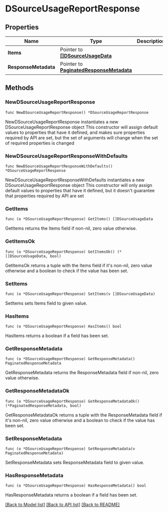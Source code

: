 # DSourceUsageReportResponse

## Properties

Name | Type | Description | Notes
------------ | ------------- | ------------- | -------------
**Items** | Pointer to [**[]DSourceUsageData**](DSourceUsageData.md) |  | [optional] 
**ResponseMetadata** | Pointer to [**PaginatedResponseMetadata**](PaginatedResponseMetadata.md) |  | [optional] 

## Methods

### NewDSourceUsageReportResponse

`func NewDSourceUsageReportResponse() *DSourceUsageReportResponse`

NewDSourceUsageReportResponse instantiates a new DSourceUsageReportResponse object
This constructor will assign default values to properties that have it defined,
and makes sure properties required by API are set, but the set of arguments
will change when the set of required properties is changed

### NewDSourceUsageReportResponseWithDefaults

`func NewDSourceUsageReportResponseWithDefaults() *DSourceUsageReportResponse`

NewDSourceUsageReportResponseWithDefaults instantiates a new DSourceUsageReportResponse object
This constructor will only assign default values to properties that have it defined,
but it doesn't guarantee that properties required by API are set

### GetItems

`func (o *DSourceUsageReportResponse) GetItems() []DSourceUsageData`

GetItems returns the Items field if non-nil, zero value otherwise.

### GetItemsOk

`func (o *DSourceUsageReportResponse) GetItemsOk() (*[]DSourceUsageData, bool)`

GetItemsOk returns a tuple with the Items field if it's non-nil, zero value otherwise
and a boolean to check if the value has been set.

### SetItems

`func (o *DSourceUsageReportResponse) SetItems(v []DSourceUsageData)`

SetItems sets Items field to given value.

### HasItems

`func (o *DSourceUsageReportResponse) HasItems() bool`

HasItems returns a boolean if a field has been set.

### GetResponseMetadata

`func (o *DSourceUsageReportResponse) GetResponseMetadata() PaginatedResponseMetadata`

GetResponseMetadata returns the ResponseMetadata field if non-nil, zero value otherwise.

### GetResponseMetadataOk

`func (o *DSourceUsageReportResponse) GetResponseMetadataOk() (*PaginatedResponseMetadata, bool)`

GetResponseMetadataOk returns a tuple with the ResponseMetadata field if it's non-nil, zero value otherwise
and a boolean to check if the value has been set.

### SetResponseMetadata

`func (o *DSourceUsageReportResponse) SetResponseMetadata(v PaginatedResponseMetadata)`

SetResponseMetadata sets ResponseMetadata field to given value.

### HasResponseMetadata

`func (o *DSourceUsageReportResponse) HasResponseMetadata() bool`

HasResponseMetadata returns a boolean if a field has been set.


[[Back to Model list]](../README.md#documentation-for-models) [[Back to API list]](../README.md#documentation-for-api-endpoints) [[Back to README]](../README.md)


